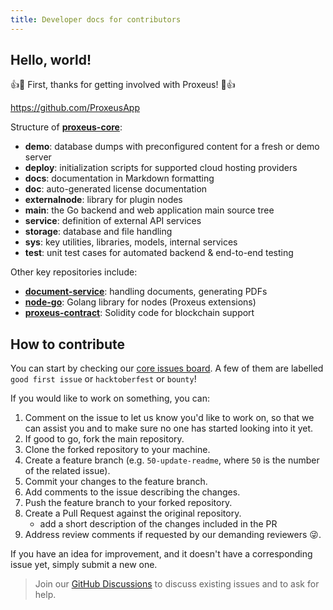 ```yaml
---
title: Developer docs for contributors
---
```


## Hello, world!

:+1::tada: First, thanks for getting involved with Proxeus! :tada::+1:

https://github.com/ProxeusApp 

Structure of **[proxeus-core](https://github.com/ProxeusApp/proxeus-core)**:

- **demo**: database dumps with preconfigured content for a fresh or demo server
- **deploy**: initialization scripts for supported cloud hosting providers
- **docs**: documentation in Markdown formatting
- **doc**: auto-generated license documentation
- **externalnode**: library for plugin nodes
- **main**: the Go backend and web application main source tree
- **service**: definition of external API services
- **storage**: database and file handling
- **sys**: key utilities, libraries, models, internal services
- **test**: unit test cases for automated backend & end-to-end testing

Other key repositories include:

- **[document-service](https://github.com/ProxeusApp/document-service)**: handling documents, generating PDFs
- **[node-go](https://github.com/ProxeusApp/node-go)**: Golang library for nodes (Proxeus extensions)
- **[proxeus-contract](https://github.com/ProxeusApp/proxeus-contract)**: Solidity code for blockchain support

## How to contribute

You can start by checking our [core issues board](https://github.com/ProxeusApp/proxeus-core/issues). A few of them are labelled `good first issue` or `hacktoberfest` or `bounty`!

If you would like to work on something, you can:

1. Comment on the issue to let us know you'd like to work on, so that we can assist you and to make sure no one has started looking into it yet.
2. If good to go, fork the main repository.
3. Clone the forked repository to your machine.
4. Create a feature branch (e.g. `50-update-readme`, where `50` is the number of the related issue).
5. Commit your changes to the feature branch.
6. Add comments to the issue describing the changes.
7. Push the feature branch to your forked repository.
8. Create a Pull Request against the original repository.
   - add a short description of the changes included in the PR
9. Address review comments if requested by our demanding reviewers 😜.

If you have an idea for improvement, and it doesn't have a corresponding issue yet, simply submit a new one.

> Join our [GitHub Discussions](https://github.com/orgs/ProxeusApp/discussions) to discuss existing issues and to ask for help.

